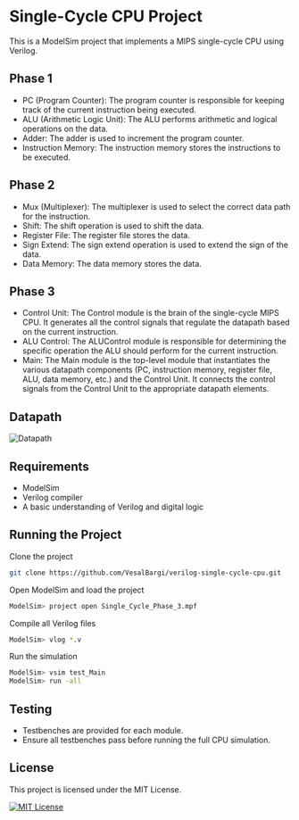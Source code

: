 # Single-Cycle CPU Project

This is a ModelSim project that implements a MIPS single-cycle CPU using Verilog.

## Phase 1

- PC (Program Counter): The program counter is responsible for keeping track of the current instruction being executed.
- ALU (Arithmetic Logic Unit): The ALU performs arithmetic and logical operations on the data.
- Adder: The adder is used to increment the program counter.
- Instruction Memory: The instruction memory stores the instructions to be executed.

## Phase 2

- Mux (Multiplexer): The multiplexer is used to select the correct data path for the instruction.
- Shift: The shift operation is used to shift the data.
- Register File: The register file stores the data.
- Sign Extend: The sign extend operation is used to extend the sign of the data.
- Data Memory: The data memory stores the data.

## Phase 3

- Control Unit: The Control module is the brain of the single-cycle MIPS CPU. It generates all the control signals that regulate the datapath based on the current instruction.
- ALU Control: The ALUControl module is responsible for determining the specific operation the ALU should perform for the current instruction.
- Main: The Main module is the top-level module that instantiates the various datapath components (PC, instruction memory, register file, ALU, data memory, etc.) and the Control Unit. It connects the control signals from the Control Unit to the appropriate datapath elements.

## Datapath

![Datapath](https://i.imgur.com/rW6Smwh.jpeg)

## Requirements

- ModelSim
- Verilog compiler
- A basic understanding of Verilog and digital logic

## Running the Project

Clone the project

```bash
git clone https://github.com/VesalBargi/verilog-single-cycle-cpu.git
```

Open ModelSim and load the project

```bash
ModelSim> project open Single_Cycle_Phase_3.mpf
```

Compile all Verilog files

```bash
ModelSim> vlog *.v
```

Run the simulation

```bash
ModelSim> vsim test_Main
ModelSim> run -all
```

## Testing

- Testbenches are provided for each module.
- Ensure all testbenches pass before running the full CPU simulation.

## License

This project is licensed under the MIT License.

[![MIT License](https://img.shields.io/badge/License-MIT-green.svg)](https://choosealicense.com/licenses/mit/)
